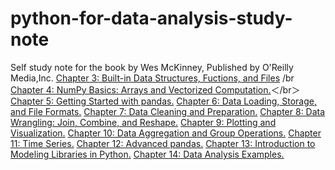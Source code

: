# python-for-data-analysis-study-note
Self study note for the book <Python for Data Analysis> by Wes McKinney, Published by O'Reilly Media,Inc.
    [Chapter 3: Built-in Data Structures, Fuctions, and Files](chapter3.py) /br
    [Chapter 4: NumPy Basics: Arrays and Vectorized Computation.](chapter4.py)＜/br＞
    [Chapter 5: Getting Started with pandas.](chapter5.py)
    [Chapter 6: Data Loading, Storage, and File Formats.](chapter6.py)
    [Chapter 7: Data Cleaning and Preparation.](chapter7.py)
    [Chapter 8: Data Wrangling: Join, Combine, and Reshape.](chapter8.py)
    [Chapter 9: Plotting and Visualization.](chapter9.py)
    [Chapter 10: Data Aggregation and Group Operations.](chapter10.py)
    [Chapter 11: Time Series.](chapter11.py)
    [Chapter 12: Advanced pandas.](chapter12.py)
    [Chapter 13: Introduction to Modeling Libraries in Python.](chapter13.py)
    [Chapter 14: Data Analysis Examples.](chapter14.py)
  
 
  
